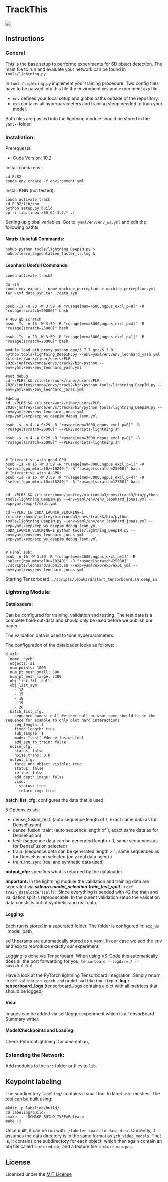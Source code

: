 # TrackThis

![](doc/TrackThis%20Kalman%20Filter.png)

## Instructions

### General

This is the base setup to performe experiments for 6D object detection.
The main file to run and evaluate your network can be found in `tools/lightning.py`

In `tools/lightning.py` implement your training procedure.
Two config files have to be passed into this file the enviroment `env` and experiment `exp` file.

- `env` defines your local setup and global paths outside of the repository.
- `exp` contains all hyperparameters and training steup needed to train your model.

Both files are passed into the lightning module should be stored in the `yaml/`-folder.

### Installation:

Prerequests:

- Cuda Version: 10.2

Install conda env:

```
cd PLR2
conda env create -f environment.yml
```

Install KNN (not tested):

```
conda activate track
cd PLR2/lib/knn
python setup.py build
cp -r lib.linux-x86_64-3.7/* ./
```

Setting up global variables:
Got to:
`yaml/env/env_ws.yml`
and edit the following pathts:

#### Natrix Uusefull Commands:

```
nohup python tools/lightning_DeepIM.py > nohup/learn_segmentation_faster_lr.log &
```

#### Leonhard Usefull Commands:

```
conda activate track2

du -sh
conda env export --name machine_perception > machine_perception.yml
tar -cvf data_syn.tar ./data_syn


bsub -Is -n 20 -W 3:59 -R "rusage[mem=4500,ngpus_excl_p=8]" -R "rusage[scratch=20000]" bash

# 400 gb scratch
bsub -Is -n 16 -W 3:59 -R "rusage[mem=3000,ngpus_excl_p=4]" -R "rusage[scratch=25000]" bash

bsub -Is -n 20 -W 3:59 -R "rusage[mem=3000,ngpus_excl_p=1]" -R "rusage[scratch=20000]" bash

module load eth_proxy python_gpu/3.7.7 gcc/6.3.0
python tools/lightning_DeepIM.py --env=yaml/env/env_leonhard_yash.yml
/cluster/work/riner/users/PLR-2020/jonfrey/conda/envs/track2/bin/python --env=yaml/env/env_leonhard_yash.yml

#not debug
cd ~/PLR3 && /cluster/work/riner/users/PLR-2020/jonfrey/conda/envs/track2/bin/python tools/lightning_DeepIM.py --env=yaml/env/env_leonhard_jonas.yml

#debug
cd ~/PLR3 && /cluster/work/riner/users/PLR-2020/jonfrey/conda/envs/track2/bin/python tools/lightning_DeepIM.py --env=yaml/env/env_leonhard_jonas.yml --exp=yaml/exp/exp_ws_deepim_debug_leon.yml

bsub -s -n 4 -W 0:29 -R "rusage[mem=3000,ngpus_excl_p=8]" -R "rusage[scratch=25000]" ~/PLR2/scripts/lightning.sh

bsub -s -n 4 -W 0:29 -R "rusage[mem=3000,ngpus_excl_p=8]" -R "rusage[scratch=25000]" ~/PLR2/scripts/lightning.sh



# Interactive with good GPU:
bsub -Is -n 16 -W 3:59 -R "rusage[mem=3000,ngpus_excl_p=1]" -R "select[gpu_mtotal0>=10240]" -R "rusage[scratch=25000]" bash
# Interactive with 4-GPU:
bsub -Is -n 16 -W 3:59 -R "rusage[mem=3000,ngpus_excl_p=4]" -R "select[gpu_mtotal0>=10240]" -R "rusage[scratch=12500]" bash


cd ~/PLR3 && /cluster/home/jonfrey/miniconda3/envs/track3/bin/python tools/lightning_DeepIM.py --env=yaml/env/env_leonhard_jonas.yml --exp=yaml/exp/t/exp1.yml

cd ~/PLR3 && CUDA_LAUNCH_BLOCKING=1 /cluster/home/jonfrey/miniconda3/envs/track3/bin/python tools/lightning_DeepIM.py --env=yaml/env/env_leonhard_jonas.yml --exp=yaml/exp/exp_ws_deepim_debug_leon.yml
CUDA_LAUNCH_BLOCKING=1 python tools/lightning_DeepIM.py --env=yaml/env/env_leonhard_jonas.yml --exp=yaml/exp/exp_ws_deepim_debug_leon.yml


# Final sub:
bsub -n 16 -W 3:59 -R "rusage[mem=3000,ngpus_excl_p=1]" -R "select[gpu_mtotal0>=10240]" -R "rusage[scratch=25000]" ./scripts/leonhard/submit.sh --exp=yaml/exp/exp/exp1.yml --env=yaml/env/env_leonhard_jonas.yml 

```

Starting Tensorboard:
`./scripts/leonhard/start_tensorboard.sh deep_im`

### Lightning Module:

#### Dataloaders:

Can be configured for training, validation and testing.
The test data is a complete hold-out-data and should only be used before we publish our paper.

The validation data is used to tune hyperparameters.

The configuration of the dataloader looks as follows:

```
d_val:
  name: "ycb"
  objects: 21
  num_points: 1000
  num_pt_mesh_small: 500
  num_pt_mesh_large: 2300
  obj_list_fil: null
  obj_list_sym:
    - 12
    - 15
    - 18
    - 19
    - 20
  batch_list_cfg:
    sequence_names: null #either null or what name should be in the sequence for example to only plot hard interactions
    seq_length: 3
    fixed_length: true
    sub_sample: 1
    mode: "test" #dense_fusion_test
    add_syn_to_train: false
  noise_cfg:
    status: false
    noise_trans: 0.0
  output_cfg:
    force_one_object_visible: true
    status: false
    refine: false
    add_depth_image: false
    visu:
      status: true
      return_img: true
```

**batch_list_cfg:** configures the data that is used:

5 Options exists:

- dense_fusion_test: (auto sequence length of 1, exact same data as for DenseFusion)
- dense_fusion_train: (auto sequence length of 1, exact same data as for DenseFusion)
- test: (sequence data can be generated length > 1, same sequences as for DenseFusion selected)
- train: (sequence data can be generated length > 1, same sequences as for DenseFusion selected (only real data used) )
- train_inc_syn: (real and synthetic data used)

**output_cfg:** specifies what is returned by the dataloader

**Important:**
In the lightning module the validation and training data are seperated via **_sklearn.model_selection.train_test_split_** in `def train_dataloader(self):` Since everything is seeded with 42 the train and validation split is reproducable. In the curent validation setuo the validation data constists out of synthetic and real data.

#### Logging:

Each run is stored in a seperated folder.
The folder is configured in: `exp_ws` \_model_path\_

self.hparams are automatically stored as a yaml. In our case we add the env and exp to reproduce exactly our experiment.

Logging is done via Tensorboard:
When using VS-Code this automatically does all the port forwarding for you:
`tensorboard --logdir=./ --host=0.0.0.0`

Have a look at the PyTorch lightning Tensorboard integration.
Simply return in `def validation_epoch_end` or `def validation_step` a **'log': tensorboard_logs** (tensorboard_logs contains a dict with all metrices that should be logged)

#### Visu:

Images can be added via self.logger.experiment which is a TensorBoard Summary writer.

#### ModelCheckpoints and Loading:

Check PytorchLightning Documentation,

### Extending the Network:

Add modules to the `src` folder or files to `lib`.

## Keypoint labeling

The subdirectory `labeling/` contains a small tool to label `.obj` meshes. The tool can be built using:

```
mkdir -p labeling/build/
cd labeling/build/
cmake .. -DCMAKE_BUILD_TYPE=Release
make -j
```

Once built, it can be run with `./labeler <path-to-data-dir>`. Currently, it assumes the data directory is in the same format as `ycb_video_models`. That is, it contains one subdirectory for each object, which then again contain an obj file called `textured.obj` and a texture file `texture_map.png`.

## License

Licensed under the [MIT License](LICENSE)

